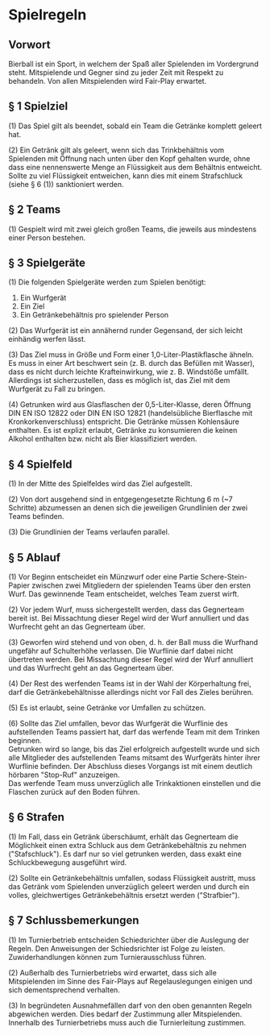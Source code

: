 # Spielregeln

## Vorwort

Bierball ist ein Sport, in welchem der Spaß aller Spielenden im Vordergrund steht. 
Mitspielende und Gegner sind zu jeder Zeit mit Respekt zu behandeln.
Von allen Mitspielenden wird Fair-Play erwartet.

## § 1 Spielziel

(1) Das Spiel gilt als beendet, sobald ein Team die Getränke komplett geleert hat.

(2) Ein Getränk gilt als geleert, wenn sich das Trinkbehältnis vom Spielenden mit Öffnung nach unten über den Kopf gehalten wurde, ohne dass eine nennenswerte Menge an Flüssigkeit aus dem Behältnis entweicht.
Sollte zu viel Flüssigkeit entweichen, kann dies mit einem Strafschluck (siehe § 6 (1)) sanktioniert werden.

## § 2 Teams

(1) Gespielt wird mit zwei gleich großen Teams, die jeweils aus mindestens einer Person bestehen.

## § 3 Spielgeräte

(1) Die folgenden Spielgeräte werden zum Spielen benötigt:

1. Ein Wurfgerät
2. Ein Ziel
3. Ein Getränkebehältnis pro spielender Person

(2) Das Wurfgerät ist ein annähernd runder Gegensand, der sich leicht einhändig werfen lässt.

(3) Das Ziel muss in Größe und Form einer 1,0-Liter-Plastikflasche ähneln.
Es muss in einer Art beschwert sein (z. B. durch das Befüllen mit Wasser), dass es nicht durch leichte Krafteinwirkung, wie z. B. Windstöße umfällt.
Allerdings ist sicherzustellen, dass es möglich ist, das Ziel mit dem Wurfgerät zu Fall zu bringen.

(4) Getrunken wird aus Glasflaschen der 0,5-Liter-Klasse, deren Öffnung DIN EN ISO 12822 oder DIN EN ISO 12821 (handelsübliche Bierflasche mit Kronkorkenverschluss) entspricht.
Die Getränke müssen Kohlensäure enthalten.
Es ist explizit erlaubt, Getränke zu konsumieren die keinen Alkohol enthalten bzw. nicht als Bier klassifiziert werden.

## § 4 Spielfeld

(1) In der Mitte des Spielfeldes wird das Ziel aufgestellt.

(2) Von dort ausgehend sind in entgegengesetzte Richtung 6 m (~7 Schritte) abzumessen an denen sich die jeweiligen Grundlinien der zwei Teams befinden.

(3) Die Grundlinien der Teams verlaufen parallel.

## § 5 Ablauf

(1) Vor Beginn entscheidet ein Münzwurf oder eine Partie Schere-Stein-Papier zwischen zwei Mitgliedern der spielenden Teams über den ersten Wurf.
Das gewinnende Team entscheidet, welches Team zuerst wirft.

(2) Vor jedem Wurf, muss sichergestellt werden, dass das Gegnerteam bereit ist.
Bei Missachtung dieser Regel wird der Wurf annulliert und das Wurfrecht geht an das Gegnerteam über.

(3) Geworfen wird stehend und von oben, d. h. der Ball muss die Wurfhand ungefähr auf Schulterhöhe verlassen.
Die Wurflinie darf dabei nicht übertreten werden.
Bei Missachtung dieser Regel wird der Wurf annulliert und das Wurfrecht geht an das Gegnerteam über.

(4) Der Rest des werfenden Teams ist in der Wahl der Körperhaltung frei, darf die Getränkebehältnisse allerdings nicht vor Fall des Zieles berühren.

(5) Es ist erlaubt, seine Getränke vor Umfallen zu schützen.

(6) Sollte das Ziel umfallen, bevor das Wurfgerät die Wurflinie des aufstellenden Teams passiert hat, darf das werfende Team mit dem Trinken beginnen.  
Getrunken wird so lange, bis das Ziel erfolgreich aufgestellt wurde und sich alle Mitglieder des aufstellenden Teams mitsamt des Wurfgeräts hinter ihrer Wurflinie befinden.
Der Abschluss dieses Vorgangs ist mit einem deutlich hörbaren "Stop-Ruf" anzuzeigen.  
Das werfende Team muss unverzüglich alle Trinkaktionen einstellen und die Flaschen zurück auf den Boden führen.

## § 6 Strafen

(1) Im Fall, dass ein Getränk überschäumt, erhält das Gegnerteam die Möglichkeit einen extra Schluck aus dem Getränkebehältnis zu nehmen ("Stafschluck").
Es darf nur so viel getrunken werden, dass exakt eine Schluckbewegung ausgeführt wird.

(2) Sollte ein Getränkebehältnis umfallen, sodass Flüssigkeit austritt, muss das Getränk vom Spielenden unverzüglich geleert werden und durch ein volles, gleichwertiges Getränkebehältnis ersetzt werden ("Strafbier").

## § 7 Schlussbemerkungen

(1) Im Turnierbetrieb entscheiden Schiedsrichter über die Auslegung der Regeln.
Den Anweisungen der Schiedsrichter ist Folge zu leisten.
Zuwiderhandlungen können zum Turnierausschluss führen.

(2) Außerhalb des Turnierbetriebs wird erwartet, dass sich alle Mitspielenden im Sinne des Fair-Plays auf Regelauslegungen einigen und sich dementsprechend verhalten.

(3) In begründeten Ausnahmefällen darf von den oben genannten Regeln abgewichen werden.
Dies bedarf der Zustimmung aller Mitspielenden.
Innerhalb des Turnierbetriebs muss auch die Turnierleitung zustimmen.


